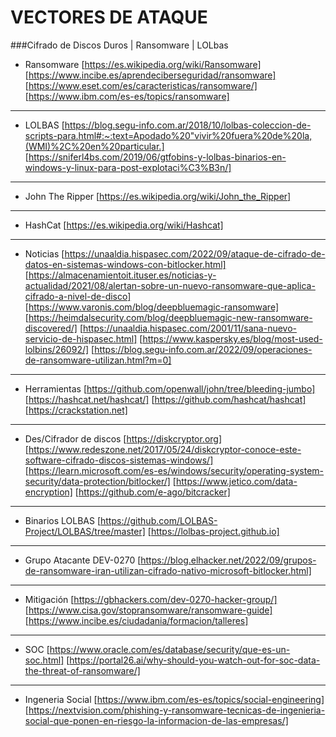 # VECTORES DE ATAQUE

###Cifrado de Discos Duros | Ransomware | LOLbas

- Ransomware
  [https://es.wikipedia.org/wiki/Ransomware]
  [https://www.incibe.es/aprendeciberseguridad/ransomware]
  [https://www.eset.com/es/caracteristicas/ransomware/]
  [https://www.ibm.com/es-es/topics/ransomware]
----
- LOLBAS
  [https://blog.segu-info.com.ar/2018/10/lolbas-coleccion-de-scripts-para.html#:~:text=Apodado%20"vivir%20fuera%20de%20la,(WMI)%2C%20en%20particular.]
  [https://sniferl4bs.com/2019/06/gtfobins-y-lolbas-binarios-en-windows-y-linux-para-post-explotaci%C3%B3n/] 
----
- John The Ripper
  [https://es.wikipedia.org/wiki/John_the_Ripper]
----
- HashCat
  [https://es.wikipedia.org/wiki/Hashcat]
----
- Noticias
  [https://unaaldia.hispasec.com/2022/09/ataque-de-cifrado-de-datos-en-sistemas-windows-con-bitlocker.html]
  [https://almacenamientoit.ituser.es/noticias-y-actualidad/2021/08/alertan-sobre-un-nuevo-ransomware-que-aplica-cifrado-a-nivel-de-disco]
  [https://www.varonis.com/blog/deepbluemagic-ransomware]
  [https://heimdalsecurity.com/blog/deepbluemagic-new-ransomware-discovered/]
  [https://unaaldia.hispasec.com/2001/11/sana-nuevo-servicio-de-hispasec.html]
  [https://www.kaspersky.es/blog/most-used-lolbins/26092/]
  [https://blog.segu-info.com.ar/2022/09/operaciones-de-ransomware-utilizan.html?m=0]
----
- Herramientas
  [https://github.com/openwall/john/tree/bleeding-jumbo]
  [https://hashcat.net/hashcat/]
  [https://github.com/hashcat/hashcat]
  [https://crackstation.net]
----
- Des/Cifrador de discos
  [https://diskcryptor.org]
  [https://www.redeszone.net/2017/05/24/diskcryptor-conoce-este-software-cifrado-discos-sistemas-windows/]
  [https://learn.microsoft.com/es-es/windows/security/operating-system-security/data-protection/bitlocker/]
  [https://www.jetico.com/data-encryption]
  [https://github.com/e-ago/bitcracker]
----
- Binarios LOLBAS
  [https://github.com/LOLBAS-Project/LOLBAS/tree/master]
  [https://lolbas-project.github.io]
----
- Grupo Atacante DEV-0270
  [https://blog.elhacker.net/2022/09/grupos-de-ransomware-iran-utilizan-cifrado-nativo-microsoft-bitlocker.html]
----
- Mitigación
  [https://gbhackers.com/dev-0270-hacker-group/]
  [https://www.cisa.gov/stopransomware/ransomware-guide]
  [https://www.incibe.es/ciudadania/formacion/talleres]
----
- SOC
  [https://www.oracle.com/es/database/security/que-es-un-soc.html]
  [https://portal26.ai/why-should-you-watch-out-for-soc-data-the-threat-of-ransomware/]
----
- Ingeneria Social
  [https://www.ibm.com/es-es/topics/social-engineering]
  [https://nextvision.com/phishing-y-ransomware-tecnicas-de-ingenieria-social-que-ponen-en-riesgo-la-informacion-de-las-empresas/]
